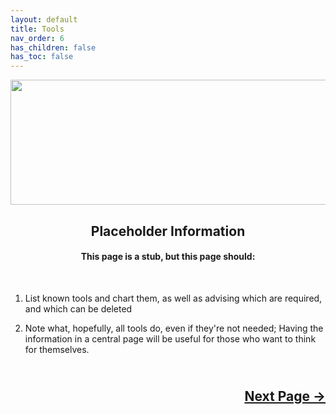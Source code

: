 ```yaml
---
layout: default
title: Tools
nav_order: 6
has_children: false
has_toc: false
---
```


<style>
  .next-button-container {
      text-align: right;
    }

  .next-button {
      top: 0px;
      bottom: 0px;
      left: 0px;
      right: 0px;
  }
</style>

<p align="center">
  <img width="650" height="200" src="../../../../assets/Header-OpenCore-Tools.png">
</p>

<h2 align="center">Placeholder Information</h2>

<h4 align="center">This page is a stub, but this page should:</h4>
<br>

1. List known tools and chart them, as well as advising which are required, and which can be deleted

2. Note what, hopefully, all tools do, even if they're not needed; Having the information in a central page will be useful for those who want to think for themselves.

<h2 align="center">
  <br>
  <div class="next-button-container">
  <a class="next-button" href="../../configplist/index">Next Page &rarr;</a>
  </div>
  <br>
</h2>
